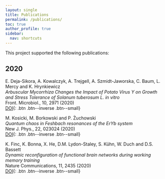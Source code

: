 ```yaml
---
layout: single
title: Publications
permalink: /publications/
toc: true
author_profile: true
sidebar:
  nav: shortcuts
---
```


This project supported the following publications:

## 2020
E. Deja-Sikora, A. Kowalczyk, A. Trejgell, A. Szmidt-Jaworska, C. Baum, L. Mercy and K. Hrynkiewicz  
*Arbuscular Mycorrhiza Changes the Impact of Potato Virus Y on Growth and Stress Tolerance of Solanum tuberosum L. in vitro*  
Front. Microbiol., 10, 2971 (2020)  
[DOI](https://www.frontiersin.org/article/10.3389/fmicb.2019.02971){: .btn .btn--inverse .btn--small}

M. Kosicki, M. Borkowski and P. Żuchowski  
*Quantum chaos in Feshbach resonances of the ErYb system*  
New J. Phys., 22, 023024 (2020)  
[DOI](https://iopscience.iop.org/article/10.1088/1367-2630/ab6c36){: .btn .btn--inverse .btn--small}

K. Finc, K. Bonna, X. He, D.M. Lydon-Staley, S. Kühn, W. Duch and D.S. Bassett  
*Dynamic reconfiguration of functional brain networks during working memory training*  
Nature Communications, 11, 2435 (2020)  
[DOI](https://www.nature.com/articles/s41467-020-15631-z){: .btn .btn--inverse .btn--small}

